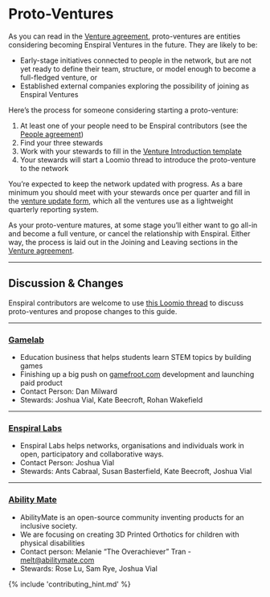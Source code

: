 # Proto-Ventures

As you can read in the [Venture agreement](/agreements/venture.html), proto-ventures are entities considering becoming Enspiral Ventures in the future. They are likely to be:

* Early-stage initiatives connected to people in the network, but are not yet ready to define their team, structure, or model enough to become a full-fledged venture, or
* Established external companies exploring the possibility of joining as Enspiral Ventures

Here’s the process for someone considering starting a proto-venture:

1. At least one of your people need to be Enspiral contributors (see the [People agreement](/agreements/people.html))
2. Find your three stewards
3. Work with your stewards to fill in the [Venture Introduction template](venture_introduction_template.html)
4. Your stewards will start a Loomio thread to introduce the proto-venture to the network

You’re expected to keep the network updated with progress. As a bare minimum you should meet with your stewards once per quarter and fill in the [venture update form](https://docs.google.com/forms/d/11Oz-HM1Wt8CbzxZpzGmjjFcd-sp9vahoqcLuL3UysT4/viewform), which all the ventures use as a lightweight quarterly reporting system.

As your proto-venture matures, at some stage you’ll either want to go all-in and become a full venture, or cancel the relationship with Enspiral. Either way, the process is laid out in the Joining and Leaving sections in the [Venture agreement](/agreements/venture.html).

---

## Discussion & Changes

Enspiral contributors are welcome to use [this Loomio thread](https://www.loomio.org/d/KJgmNYBa/) to discuss proto-ventures and propose changes to this guide.

---
### [Gamelab](proto-ventures/gamelab.md)
* Education business that helps students learn STEM topics by building games
* Finishing up a big push on [gamefroot.com](http://gamefroot.com) development and launching paid product
* Contact Person: Dan Milward
* Stewards: Joshua Vial, Kate Beecroft, Rohan Wakefield

---
### [Enspiral Labs](proto-ventures/enspiral-labs.md)
* Enspiral Labs helps networks, organisations and individuals work in open, participatory and collaborative ways.
* Contact Person: Joshua Vial
* Stewards: Ants Cabraal, Susan Basterfield, Kate Beecroft, Joshua Vial

---
### [Ability Mate](proto-ventures/ability-mate.md)
* AbilityMate is an open-source community inventing products for an inclusive society.
* We are focusing on creating 3D Printed Orthotics for children with physical disabilities
* Contact person: Melanie “The Overachiever” Tran - [melt@abilitymate.com](melt@abilitymate.com)
* Stewards: Rose Lu, Sam Rye, Joshua Vial


{% include 'contributing_hint.md' %}
